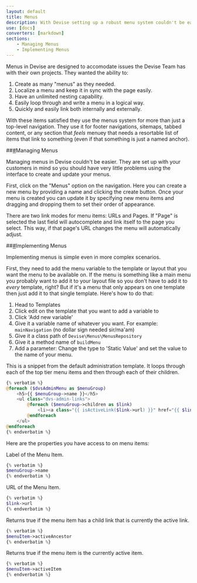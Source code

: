 ```yaml
---
layout: default
title: Menus
description: With Devise setting up a robust menu system couldn't be easier.
use: [docs]
converters: [markdown]
sections:
    - Managing Menus
    - Implementing Menus
---
```




Menus in Devise are designed to accomodate issues the Devise Team has with their own projects. They wanted the ability to:

1. Create as many "menus" as they needed.
1. Localize a menu and keep it in sync with the page easily.
1. Have an unlimited nesting capability.
1. Easily loop through and write a menu in a logical way.
1. Quickly and easily link both internally and externally.

With these items satisfied they use the menus system for more than just a top-level navigation. They use it for footer navigations, sitemaps, tabbed content, or any section that _feels_ menuey that needs a resortable list of items that link to something (even if that something is just a named anchor).

##<a name="managing-menus" class="ia"></a>[#](#managing-menus)Managing Menus

Managing menus in Devise couldn't be easier. They are set up with your customers in mind so you should have very little problems using the interface to create and update your menus.

First, click on the "Menus" option on the navigation. Here you can create a new menu by providing a name and clicking the create button. Once your menu is created you can update it by specifying new menu items and dragging and dropping them to set their order of appearance.

There are two link modes for menu items: URLs and Pages. If "Page" is selected the last field will autocomplete and link itself to the page you select. This way, if that page's URL changes the menu will automatically adjust.

##<a name="implementing-menus" class="ia"></a>[#](#implementing-menus)Implementing Menus

Implementing menus is simple even in more complex scenarios.

First, they need to add the menu variable to the template or layout that you want the menu to be available on. If the menu is something like a main menu you probably want to add it to your layout file so you don't have to add it to _every_ template, right? But if it's a menu that only appears on one template then just add it to that single template. Here's how to do that:

1. Head to Templates
1. Click edit on the template that you want to add a variable to
1. Click 'Add new variable'
1. Give it a variable name of whatever you want. For example: ```mainNavigation``` (no dollar sign needed sir/ma'am)
1. Give it a class path of ```Devise\Menus\MenusRepository```
1. Give it a method name of ```buildMenu```
1. Add a parameter: Change the type to 'Static Value' and set the value to the name of your menu.

This is a snippet from the default administration template. It loops through each of the top tier menu items and then through each of their children.

```php
{% verbatim %}
@foreach ($dvsAdminMenu as $menuGroup)
    <h5>{{ $menuGroup->name }}</h5>
    <ul class="dvs-admin-links">
        @foreach ($menuGroup->children as $link)
            <li><a class="{{ isActiveLink($link->url) }}" href="{{ $link->url }}">{{ $link->name }}</a></li>
        @endforeach
    </ul>
@endforeach
{% endverbatim %}
```

Here are the properties you have access to on menu items:

Label of the Menu Item.
```php
{% verbatim %}
$menuGroup->name
{% endverbatim %}
```

URL of the Menu Item.
```php
{% verbatim %}
$link->url
{% endverbatim %}
```

Returns true if the menu item has a child link that is currently the active link.
```php
{% verbatim %}
$menuItem->activeAncestor
{% endverbatim %}
```

Returns true if the menu item is the currently active item.
```php
{% verbatim %}
$menuItem->activeItem
{% endverbatim %}
```